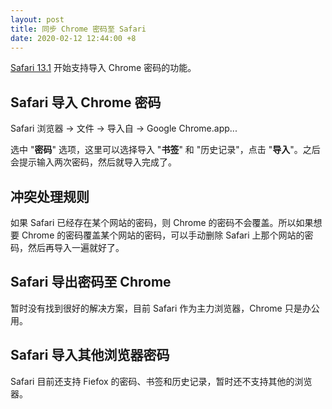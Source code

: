 ```yaml
---
layout: post
title: 同步 Chrome 密码至 Safari
date: 2020-02-12 12:44:00 +8
---
```


[Safari 13.1](https://developer.apple.com/documentation/safari_release_notes/safari_13_1_beta_release_notes) 开始支持导入 Chrome 密码的功能。

<!--excerpt-->

## Safari 导入 Chrome 密码

Safari 浏览器 → 文件 → 导入自 → Google Chrome.app...

选中 "**密码**" 选项，这里可以选择导入 "**书签**" 和 "历史记录"，点击 "**导入**"。之后会提示输入两次密码，然后就导入完成了。

## 冲突处理规则

如果 Safari 已经存在某个网站的密码，则 Chrome 的密码不会覆盖。所以如果想要 Chrome 的密码覆盖某个网站的密码，可以手动删除 Safari 上那个网站的密码，然后再导入一遍就好了。

## Safari 导出密码至 Chrome

暂时没有找到很好的解决方案，目前 Safari 作为主力浏览器，Chrome 只是办公用。

## Safari 导入其他浏览器密码

Safari 目前还支持 Fiefox 的密码、书签和历史记录，暂时还不支持其他的浏览器。
